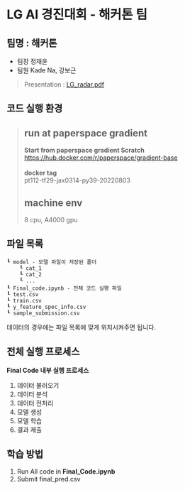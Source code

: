 # LG AI 경진대회 - 해커톤 팀

## 팀명 :  해커톤

- 팀장 정재윤
- 팀원 Kade Na, 강보근

> Presentation : [LG_radar.pdf](./LG_radar.pdf)

## 코드 실행 환경
> ## run at paperspace gradient
> **Start from paperspace gradient Scratch**
> https://hub.docker.com/r/paperspace/gradient-base \
> \
> **docker tag** \
> pt112-tf29-jax0314-py39-20220803
> ## machine env
> 8 cpu, A4000 gpu

## 파일 목록
```
┖ model - 모델 파일이 저장된 폴더
    ┖ cat_1
    ┖ cat_2
    ┖ ...
┖ Final_code.ipynb - 전체 코드 실행 파일
┖ test.csv
┖ train.csv
┖ y_feature_spec_info.csv
┖ sample_submission.csv
```
데이터의 경우에는 파일 목록에 맞게 위치시켜주면 됩니다.

## 전체 실행 프로세스
**Final Code 내부 실행 프로세스**
1. 데이터 불러오기
1. 데이터 분석
1. 데이터 전처리
1. 모델 생성
1. 모델 학습
1. 결과 제출

## 학습 방법
1. Run All code in **Final_Code.ipynb**
2. Submit final_pred.csv
